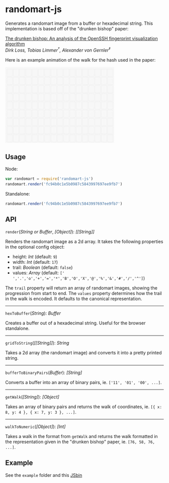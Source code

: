 # randomart-js

Generates a randomart image from a buffer or hexadecimal string. This implementation is based off of the "drunken bishop" paper:

[The drunken bishop: An analysis of the OpenSSH fingerprint visualization algorithm][paper]  
*Dirk Loss, Tobias Limmer<sup>&dagger;</sup>, Alexander von Gernler<sup>&Dagger;</sup>*

Here is an example animation of the walk for the hash used in the paper:

![Example animation][example]

## Usage

Node:

```js
var randomart = require('randomart-js')
randomart.render('fc94b0c1e5b0987c5843997697ee9fb7')
```

Standalone:

```js
randomart.render('fc94b0c1e5b0987c5843997697ee9fb7')
```

## API

`render`(*String or Buffer*, *[Object]*): *[[String]]*

Renders the randomart image as a 2d array. It takes the following properties in the optional config object:

- height: *Int* (default: `9`)
- width: *Int* (default: `17`)
- trail: *Boolean* (default: `false`)
- values: *Array* (default: `[' ','.','o','+','=','*','B','O','X','@','%','&','#','/','^']`)

The `trail` property will return an array of randomart images, showing the progression from start to end.
The `values` property determines how the trail in the walk is encoded. It defaults to the canonical representation.

- - -

`hexToBuffer`(*String*): *Buffer*

Creates a buffer out of a hexadecimal string. Useful for the browser standalone.

- - -

`gridToString`(*[[String]]*): *String*

Takes a 2d array (the randomart image) and converts it into a pretty printed string.

- - -

`bufferToBinaryPairs`(*Buffer*): *[String]*

Converts a buffer into an array of binary pairs, ie. `['11', '01', '00', ...]`.

- - -

`getWalk`(*[String]*): *[Object]*

Takes an array of binary pairs and returns the walk of coordinates, ie. `[{ x: 8, y: 4 }, { x: 7, y: 3 }, ...]`.

- - -

`walkToNumeric`(*[Object]*): *[Int]*

Takes a walk in the format from `getWalk` and returns the walk formatted in the representation given in the 
"drunken bishop" paper, ie. `[76, 58, 76, ...]`.


## Example

See the `example` folder and this [JSbin](http://jsbin.com/dugenuwiqe/1/embed?live)


[paper]: http://www.dirk-loss.de/sshvis/drunken_bishop.pdf
[example]: https://raw.githubusercontent.com/Risto-Stevcev/randomart-js/master/example.gif
